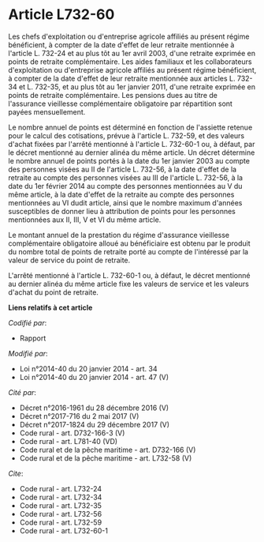 # Article L732-60

Les chefs d'exploitation ou d'entreprise agricole affiliés au présent régime bénéficient, à compter de la date d'effet de
leur retraite mentionnée à l'article L. 732-24 et au plus tôt au 1er avril 2003, d'une retraite exprimée en points de
retraite complémentaire. Les aides familiaux et les collaborateurs d'exploitation ou d'entreprise agricole affiliés au
présent régime bénéficient, à compter de la date d'effet de leur retraite mentionnée aux articles L. 732-34 et L. 732-35, et
au plus tôt au 1er janvier 2011, d'une retraite exprimée en points de retraite complémentaire. Les pensions dues au titre de
l'assurance vieillesse complémentaire obligatoire par répartition sont payées mensuellement. 

Le nombre annuel de points est déterminé en fonction de l'assiette retenue pour le calcul des cotisations, prévue à l'article
L. 732-59, et des valeurs d'achat fixées par l'arrêté mentionné à l'article L. 732-60-1 ou, à défaut, par le décret mentionné
au dernier alinéa du même article. Un décret détermine le nombre annuel de points portés à la date du 1er janvier 2003 au
compte des personnes visées au II de l'article L. 732-56, à la date d'effet de la retraite au compte des personnes visées au
III de l'article L. 732-56, à la date du 1er février 2014 au compte des personnes mentionnées au V du même article, à la date
d'effet de la retraite au compte des personnes mentionnées au VI dudit article, ainsi que le nombre maximum d'années
susceptibles de donner lieu à attribution de points pour les personnes mentionnées aux II, III, V et VI du même article. 

Le montant annuel de la prestation du régime d'assurance vieillesse complémentaire obligatoire alloué au bénéficiaire est
obtenu par le produit du nombre total de points de retraite porté au compte de l'intéressé par la valeur de service du point
de retraite. 

L'arrêté mentionné à l'article L. 732-60-1 ou, à défaut, le décret mentionné au dernier alinéa du même article fixe les
valeurs de service et les valeurs d'achat du point de retraite.

**Liens relatifs à cet article**

_Codifié par_:

  - Rapport

_Modifié par_:

  - Loi n°2014-40 du 20 janvier 2014 - art. 34
  - Loi n°2014-40 du 20 janvier 2014 - art. 47 (V)

_Cité par_:

  - Décret n°2016-1961 du 28 décembre 2016 (V)
  - Décret n°2017-716 du 2 mai 2017 (V)
  - Décret n°2017-1824 du 29 décembre 2017 (V)
  - Code rural - art. D732-166-3 (V)
  - Code rural - art. L781-40 (VD)
  - Code rural et de la pêche maritime - art. D732-166 (V)
  - Code rural et de la pêche maritime - art. L732-58 (V)

_Cite_:

  - Code rural - art. L732-24
  - Code rural - art. L732-34
  - Code rural - art. L732-35
  - Code rural - art. L732-56
  - Code rural - art. L732-59
  - Code rural - art. L732-60-1
